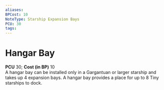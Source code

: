 ```yaml
---
aliases: 
BPCost: 10
NoteType: Starship Expansion Bays
PCU: 30
tags: 
---
```


# Hangar Bay

**PCU** 30; **Cost (in BP)** 10  
A hangar bay can be installed only in a Gargantuan or larger starship and takes up 4 expansion bays. A hangar bay provides a place for up to 8 Tiny starships to dock.